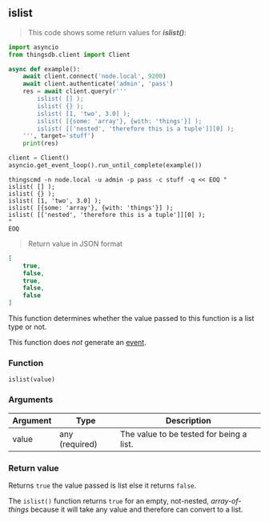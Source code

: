 ## islist

> This code shows some return values for ***islist()***:

```python
import asyncio
from thingsdb.client import Client

async def example():
    await client.connect('node.local', 9200)
    await client.authenticate('admin', 'pass')
    res = await client.query(r'''
        islist( [] );
        islist( {} );
        islist( [1, 'two', 3.0] );
        islist( [{some: 'array'}, {with: 'things'}] );
        islist( [['nested', 'therefore this is a tuple']][0] );
    ''', target='stuff')
    print(res)

client = Client()
asyncio.get_event_loop().run_until_complete(example())
```

```shell
thingscmd -n node.local -u admin -p pass -c stuff -q << EOQ "
islist( [] );
islist( {} );
islist( [1, 'two', 3.0] );
islist( [{some: 'array'}, {with: 'things'}] );
islist( [['nested', 'therefore this is a tuple']][0] );
"
EOQ
```

> Return value in JSON format

```json
[
    true,
    false,
    true,
    false,
    false
]
```

This function determines whether the value passed to this function
is a list type or not.

This function does *not* generate an [event](#events).

### Function
`islist(value)`

### Arguments
Argument | Type | Description
-------- | ---- | -----------
value | any (required) | The value to be tested for being a list.

### Return value
Returns `true` the value passed is list else it returns `false`.

<aside class="notice">
The <code>islist()</code> function returns <code>true</code> for an empty, not-nested, <i>array-of-things</i> because it will
take any value and therefore can convert to a list.
</aside>

